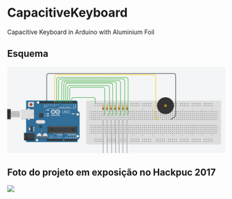 # CapacitiveKeyboard
Capacitive Keyboard in Arduino with Aluminium Foil

<h2>Esquema </h2>
<img src="Esquema.PNG" />

<h2>Foto do projeto em exposição no Hackpuc 2017</h2>
<img src="IMG_20170722_134522692_HDR.jpg" />
